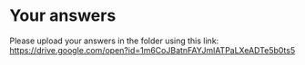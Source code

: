 # Your answers
Please upload your answers in the folder using this link: https://drive.google.com/open?id=1m6CoJBatnFAYJmlATPaLXeADTe5b0ts5
